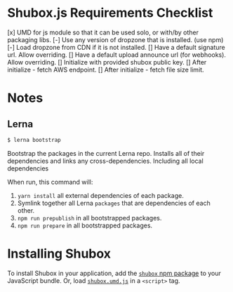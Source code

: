 # Shubox.js Requirements Checklist

[x] UMD for js module so that it can be used solo, or with/by other packaging libs.
[-] Use any version of dropzone that is installed. (use npm)
[-] Load dropzone from CDN if it is not installed.
[] Have a default signature url. Allow overriding.
[] Have a default upload announce url (for webhooks). Allow overriding.
[] Initialize with provided shubox public key.
[] After initialize - fetch AWS endpoint.
[] After initialize - fetch file size limit.

# Notes

## Lerna

```sh
$ lerna bootstrap
```

Bootstrap the packages in the current Lerna repo.
Installs all of their dependencies and links any cross-dependencies. Including
all local dependencies

When run, this command will:

1. `yarn install` all external dependencies of each package.
2. Symlink together all Lerna `packages` that are dependencies of each other.
3. `npm run prepublish` in all bootstrapped packages.
4. `npm run prepare` in all bootstrapped packages.


# Installing Shubox

To install Shubox in your application, add the [`shubox` npm package](https://www.npmjs.com/package/shubox) to your JavaScript bundle. Or, load [`shubox.umd.js`](https://unpkg.com/shubox/dist/shubox.umd.js) in a `<script>` tag.
